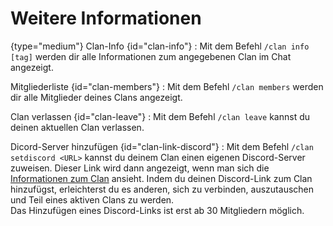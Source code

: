# Weitere Informationen

{type="medium"}
Clan-Info {id="clan-info"}
: Mit dem Befehl `/clan info [tag]` werden dir alle Informationen zum angegebenen Clan im Chat angezeigt.

Mitgliederliste {id="clan-members"}
: Mit dem Befehl `/clan members` werden dir alle Mitglieder deines Clans angezeigt.

Clan verlassen {id="clan-leave"}
: Mit dem Befehl `/clan leave` kannst du deinen aktuellen Clan verlassen.

Dicord-Server hinzufügen {id="clan-link-discord"}
: Mit dem Befehl `/clan setdiscord <URL>` kannst du deinem Clan einen eigenen Discord-Server zuweisen.
Dieser Link wird dann angezeigt, wenn man sich die [Informationen zum Clan](clan-more-info.md#clan-info) ansieht.
Indem du deinen Discord-Link zum Clan hinzufügst, erleichterst du es anderen, sich zu verbinden, auszutauschen und Teil eines aktiven Clans zu werden. \
Das Hinzufügen eines Discord-Links ist erst ab 30 Mitgliedern möglich.
